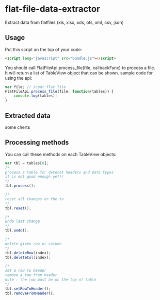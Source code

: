 # flat-file-data-extractor
Extract data from flatfiles (xls, xlsx, ods, ots, xml, csv, json)


## Usage
Put this script on the top of your code:
```html
<script lang="javascript" src="bundle.js"></script>
```

You should call FlatFileApi.process_file(file, callbackFunc) to process a file. It will return a list of TableView object that can be shown. 
sample code for using the api:
```js
var file; // input flat file
FlatFileApi.process_file(file, function(tables)) {
	console.log(tables);
}
```

## Extracted data
some cherts

## Processing methods
You can call these methods on each TableView objects:
```js
var tbl = tables[0];
/*  
process a table for detecet headers and data types 
it is not good enough yet!!
*/
tbl.process();

/*
reset all changes on the tv
*/
tbl.reset();

/*
undo last change
*/
tbl.undo();

/*
delete given row or column
*/
tbl.deleteRow(index);
tbl.deleteCol(index);

/*
set a row to header
remove a row from header
note : the row must be on the top of table
*/
tbl.setRowToHeader();
tbl.removeFromHeader();
